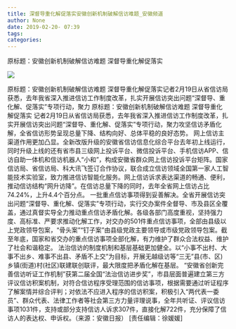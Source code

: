 ```yaml
---
title: 深督导重化解促落实安徽创新机制破解信访难题_安徽频道
author: None
date: 2019-02-20- 07:39
tags: 
categories: 
---
```

原标题：安徽创新机制破解信访难题 深督导重化解促落实
<!-- more -->
                
<img align="center" border="0" src="http://p2.ifengimg.com/a/2016/0810/204c433878d5cf9size1_w16_h16.png" />
                
            
原标题：安徽创新机制破解信访难题 深督导重化解促落实记者2月19日从省信访局获悉，去年我省深入推进信访工作制度改革，扎实开展信访突出问题“深督导、重化解、促落实”专项行动，聚力
原标题：安徽创新机制破解信访难题 深督导重化解促落实
记者2月19日从省信访局获悉，去年我省深入推进信访工作制度改革，扎实开展信访突出问题“深督导、重化解、促落实”专项行动，聚力攻坚信访矛盾化解，全省信访形势呈现总量下降、结构向好、总体平稳的良好态势。
网上信访主渠道作用更加凸显。全新改版升级的安徽省信访信息化综合平台去年初上线运行，同时升级上线的还有省市县三级网上投诉平台、微信投诉平台、手机信访APP、信访自助一体机和信访机器人“小和”，构成安徽省群众网上信访投诉平台矩阵。国家信访局、省信访局、科大讯飞签订合作协议，联合成立信访领域全国第一家人工智能技术实验室，致力推进信访智能化服务。网上信访诉求表达渠道的畅通、便利，推动信访结构“网升访降”。在信访总量下降的同时，去年全省网上信访占比74.24%，上升4.4个百分点。
一批重点信访事项得到妥善解决。全省开展信访突出问题“深督导、重化解、促落实”专项行动，实行交办案件全督导、市及县区全覆盖，通过真督实导全力推动重点信访矛盾化解。各级各部门高度重视，坚持强力度、高标准、严要求推动化解工作，对交办的501件重点信访事项，全部由县级以上党政领导包案，“骨头案”“钉子案”由县级党政主要领导或市级党政领导包案。截至年底，国家和省交办的重点信访事项全部化解，有力维护了群众合法权益、维护了社会和谐稳定。
法治信访的制度机制和基层基础更加健全。以“小事不出村、大事不出乡、难事不出县、矛盾不上交”为目标，开展无越级访等“三无”县(市、区)乡镇(街道)村(社区)联建联创联评，最大限度把矛盾化解在基层。 “安徽省创新完善信访听证工作机制”获第二届全国“法治信访进步奖”，市县层面普遍建立第三方评议信访积案机制，对符合信访程序受理范围的信访事项，根据需要通过听证程序了解案情并综合评判；对依法不应进入程序的信访积案，积极引入“两代表一委员”、群众代表、法律工作者等社会第三方力量评理说事，全年共听证、评议信访事项1031件，支持或部分支持信访人诉求307件，直接化解722件，充分保障了信访人的表达权、申诉权。（来源：安徽日报）
[责任编辑：徐媛媛]
            
